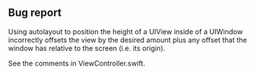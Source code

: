 Bug report
----------

Using autolayout to position the height of a UIView inside of a UIWindow incorrectly offsets the view by the desired amount plus any offset that the window has relative to the screen (i.e. its origin).

See the comments in ViewController.swift.

